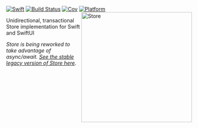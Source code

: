 [![Swift](https://img.shields.io/badge/swift-5.5-orange.svg?style=flat)](#) [![Build Status](https://travis-ci.org/alexdrone/Store.svg?branch=master)](https://travis-ci.org/alexdrone/Store) [![Cov](https://img.shields.io/badge/coverage-45.8%25-blue.svg?style=flat)](#) [![Platform](https://img.shields.io/badge/platform-macOS%20|%20iOS%20|%20WatchOS%20|%20tvOS%20|%20Linux-red.svg?style=flat)](#)
<img src="https://raw.githubusercontent.com/alexdrone/Dispatch/master/docs/store_logo.png" width=300 alt="Store" align=right />

Unidirectional, transactional Store implementation for Swift and SwiftUI

*Store is being reworked to take advantage of async/await. [See the stable legacy version of Store here](https://github.com/alexdrone/Store/tree/legacy).* 
